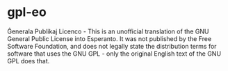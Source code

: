 # gpl-eo
Ĝenerala Publikaj Licenco - This is an unofficial translation of the GNU General Public License into Esperanto. It was not published by the Free Software Foundation, and does not legally state the distribution terms for software that uses the GNU GPL - only the original English text of the GNU GPL does that.

